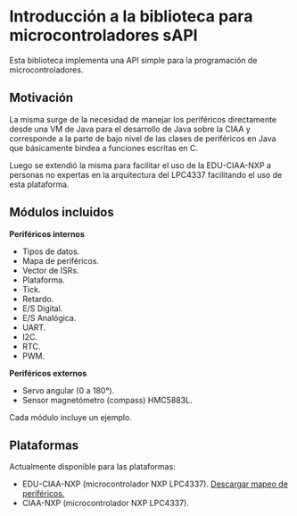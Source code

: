# Introducción a la biblioteca para microcontroladores sAPI

Esta biblioteca implementa una API simple para la programación de
microcontroladores.

## Motivación

La misma surge de la necesidad de manejar los periféricos directamente desde una
VM de Java para el desarrollo de Java sobre la CIAA y corresponde a la parte de
bajo nivel de las clases de periféricos en Java que básicamente bindea a
funciones escritas en C.

Luego se extendió la misma para facilitar el uso de la EDU-CIAA-NXP a personas
no expertas en la arquitectura del LPC4337 facilitando el uso de esta plataforma.

## Módulos incluidos

**Periféricos internos**

- Tipos de datos.
- Mapa de periféricos.
- Vector de ISRs.
- Plataforma.
- Tick.
- Retardo.
- E/S Digital.
- E/S Analógica.
- UART.
- I2C.
- RTC.
- PWM.

**Periféricos externos**

- Servo angular (0 a 180°).
- Sensor magnetómetro (compass) HMC5883L.

Cada módulo incluye un ejemplo.

## Plataformas

Actualmente disponible para las plataformas:

- EDU-CIAA-NXP (microcontrolador NXP LPC4337). [Descargar mapeo de periféricos.](assets/pdf/EDU-CIAA-NXP_sAPI_bm_A4_v1r0_ES.pdf)
- CIAA-NXP (microcontrolador NXP LPC4337).
